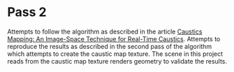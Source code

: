 # Pass 2
Attempts to follow the algorithm as described in the article [Caustics Mapping: An Image-Space Technique for Real-Time Caustics](https://ieeexplore.ieee.org/document/4069236). Attempts to reproduce the results as described in the second pass of the algorithm which attempts to create the caustic map texture. The scene in this project reads from the caustic map texture renders geometry to validate the results.